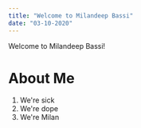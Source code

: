 ```yaml
---
title: "Welcome to Milandeep Bassi"
date: "03-10-2020"
---
```


Welcome to Milandeep Bassi!

# About Me

1. We're sick
2. We're dope
3. We're Milan